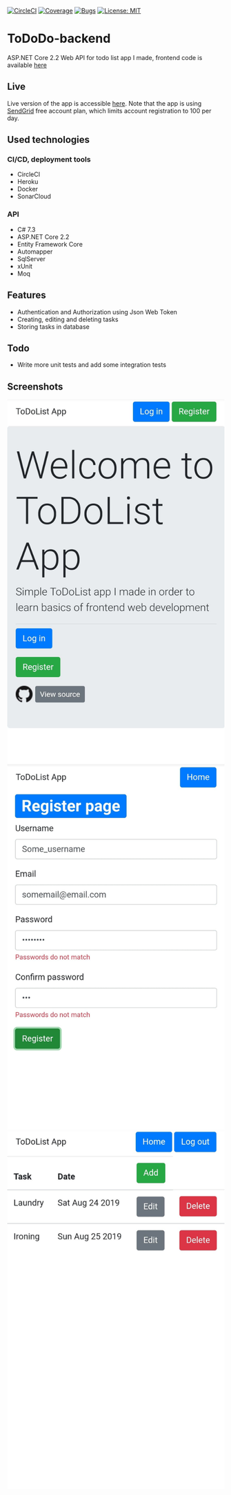 [![CircleCI](https://circleci.com/gh/szymenn/ToDoDo-backend.svg?style=svg)](https://circleci.com/gh/szymenn/ToDoDo-backend)
[![Coverage](https://sonarcloud.io/api/project_badges/measure?project=ToDoDo-backend&metric=coverage)](https://sonarcloud.io/dashboard?id=ToDoDo-backend)
[![Bugs](https://sonarcloud.io/api/project_badges/measure?project=ToDoDo-backend&metric=bugs)](https://sonarcloud.io/dashboard?id=ToDoDo-backend)
[![License: MIT](https://img.shields.io/badge/License-MIT-yellow.svg)](https://opensource.org/licenses/MIT)
# ToDoDo-backend
ASP.NET Core 2.2 Web API for todo list app I made, frontend code is available [here](https://github.com/szymenn/ToDoDo-frontend)
## Live
Live version of the app is accessible [here](https://szymenn.github.io/ToDoDo-frontend/). Note that the app is using [SendGrid](https://sendgrid.com/pricing/) free account plan, which limits account registration to 100 per day. 
## Used technologies
### CI/CD, deployment tools 
- CircleCI
- Heroku 
- Docker
- SonarCloud
### API
- C# 7.3
- ASP.NET Core 2.2 
- Entity Framework Core
- Automapper
- SqlServer
- xUnit
- Moq
## Features
- Authentication and Authorization using Json Web Token
- Creating, editing and deleting tasks
- Storing tasks in database
## Todo
- Write more unit tests and add some integration tests
## Screenshots
<img src="https://github.com/szymenn/ToDoDo/blob/master/screenshots/ToDoDoHome.png" />
<img src="https://github.com/szymenn/ToDoDo/blob/master/screenshots/ToDoDoRegister.png" />
<img src="https://github.com/szymenn/ToDoDo/blob/master/screenshots/ToDoDoToDos.png" />

